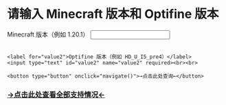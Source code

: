 # 请输入 Minecraft 版本和 Optifine 版本
<body>
  <form>
    <label for="value1">Minecraft 版本（例如 1.20.1）</label>
    <input type="text" id="value1" name="value1" required><br><br>
    
    <label for="value2">Optifine 版本（例如 HD_U_I5_pre4）</label>
    <input type="text" id="value2" name="value2" required><br><br>
    
    <button type="button" onclick="navigate()">→点击此处查询←</button>
  </form>

  <script>
    function navigate() {
      var value1 = document.getElementById("value1").value;
      var value2 = document.getElementById("value2").value;
      
      // 构建跳转URL，这里假设使用value1和value2作为参数
      var url = "https://zkitefly.github.io/optifine-forge-support-list/versionlist/" + value1 + "-" + value2;
      
      // 跳转到目标页面
      window.location.href = url;
    }
  </script>
</body>

### [→点击此处查看全部支持情况←](./all.md)

